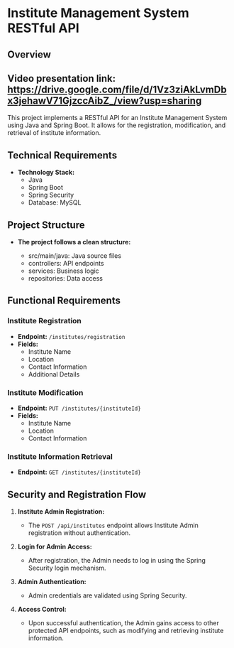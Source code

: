 # Institute Management System RESTful API

## Overview
## Video presentation link: https://drive.google.com/file/d/1Vz3ziAkLvmDbx3jehawV71GjzccAibZ_/view?usp=sharing


This project implements a RESTful API for an Institute Management System using Java and Spring Boot. It allows for the registration, modification, and retrieval of institute information. 


## Technical Requirements
- **Technology Stack:**
  - Java
  - Spring Boot
  - Spring Security
  - Database: MySQL


## Project Structure
- **The project follows a clean structure:**

  - src/main/java: Java source files
  - controllers: API endpoints
  - services: Business logic
  - repositories: Data access

## Functional Requirements

### Institute Registration

- **Endpoint:** `/institutes/registration`
- **Fields:**
  - Institute Name
  - Location
  - Contact Information
  - Additional Details

### Institute Modification

- **Endpoint:** `PUT /institutes/{instituteId}`
- **Fields:**
  - Institute Name
  - Location
  - Contact Information

### Institute Information Retrieval

- **Endpoint:** `GET /institutes/{instituteId}`

## Security and Registration Flow

1. **Institute Admin Registration:**
   - The `POST /api/institutes` endpoint allows Institute Admin registration without authentication.

2. **Login for Admin Access:**
   - After registration, the Admin needs to log in using the Spring Security login mechanism.

3. **Admin Authentication:**
   - Admin credentials are validated using Spring Security.

4. **Access Control:**
   - Upon successful authentication, the Admin gains access to other protected API endpoints, such as modifying and retrieving institute information.

